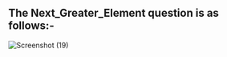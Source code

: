 ## The Next_Greater_Element question is as follows:-

![Screenshot (19)](https://user-images.githubusercontent.com/44902363/77303120-63d88b80-6d18-11ea-8487-6b25be34c1e9.png)

